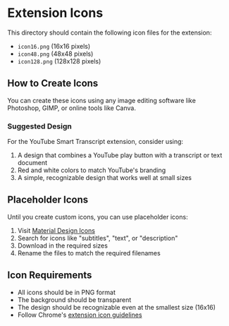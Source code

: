 # Extension Icons

This directory should contain the following icon files for the extension:

- `icon16.png` (16x16 pixels)
- `icon48.png` (48x48 pixels)
- `icon128.png` (128x128 pixels)

## How to Create Icons

You can create these icons using any image editing software like Photoshop, GIMP, or online tools like Canva.

### Suggested Design

For the YouTube Smart Transcript extension, consider using:

1. A design that combines a YouTube play button with a transcript or text document
2. Red and white colors to match YouTube's branding
3. A simple, recognizable design that works well at small sizes

## Placeholder Icons

Until you create custom icons, you can use placeholder icons:

1. Visit [Material Design Icons](https://material.io/resources/icons/)
2. Search for icons like "subtitles", "text", or "description"
3. Download in the required sizes
4. Rename the files to match the required filenames

## Icon Requirements

- All icons should be in PNG format
- The background should be transparent
- The design should be recognizable even at the smallest size (16x16)
- Follow Chrome's [extension icon guidelines](https://developer.chrome.com/docs/extensions/mv3/manifest/icons/) 